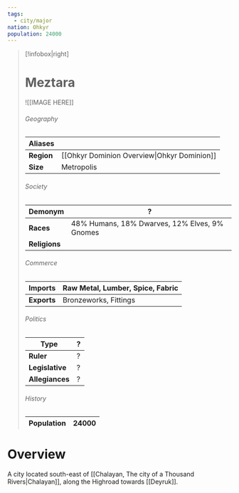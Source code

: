 ```yaml
---
tags:
  - city/major
nation: Ohkyr
population: 24000
---
```

> [!infobox|right]
> # Meztara
> ![[IMAGE HERE]]
> ###### Geography
> | **Aliases** |  |
> | - | - |
> | **Region** | [[Ohkyr Dominion Overview\|Ohkyr Dominion]] |
> | **Size** | Metropolis |
> ###### Society
> | **Demonym** | ? |
> | - | - |
> | **Races** | 48% Humans, 18% Dwarves, 12% Elves, 9% Gnomes |
> | **Religions** |  |
> ###### Commerce
> | **Imports** | Raw Metal, Lumber, Spice, Fabric |
> | - | - |
> | **Exports** | Bronzeworks, Fittings |
> ###### Politics
> | **Type** | ? |
> | - | - |
> | **Ruler** | ? |
> | **Legislative** | ? |
> | **Allegiances** | ? |
> ###### History
> | **Population** | 24000 |
> | - | - |
# Overview
A city located south-east of [[Chalayan, The city of a Thousand Rivers|Chalayan]], along the Highroad towards [[Deyruk]].